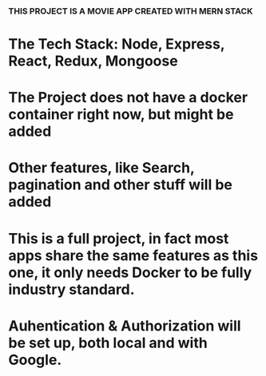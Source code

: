 ### THIS PROJECT IS A MOVIE APP CREATED WITH MERN STACK
# The Tech Stack: Node, Express, React, Redux, Mongoose
# The Project does not have a docker container right now, but might be added
# Other features, like Search, pagination and other stuff will be added
# This is a full project, in fact most apps share the same features as this one, it only needs Docker to be fully industry standard.
# Auhentication & Authorization will be set up, both local and with Google.
